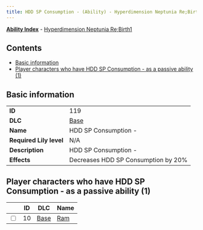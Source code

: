 ```yaml
---
title: HDD SP Consumption - (Ability) - Hyperdimension Neptunia Re;Birth1
---
```


[**Ability Index**](/neptunia/rb1/ability/index.html) - [Hyperdimension Neptunia Re;Birth1](/neptunia/rb1)

## Contents

- [Basic information](#basic-information)
- [Player characters who have HDD SP Consumption - as a passive ability (1)](#player-characters-who-have-hdd-sp-consumption-as-a-passive-ability-1)

## Basic information

|   |   |
| -- | -- |
| **ID** | 119
**DLC** | [Base](/neptunia/rb1/dlc/1-base.html)
**Name** | HDD SP Consumption -
**Required Lily level** | N/A
**Description** | HDD SP Consumption -
**Effects** | Decreases HDD SP Consumption by 20% |


## Player characters who have HDD SP Consumption - as a passive ability (1)

|    | ID | DLC | Name |
| -- | -- | --- | ---- |
| <input type="checkbox" id="rb1-player-1-10" class="trackbox" /> | 10 | [Base](/neptunia/rb1/dlc/1-base.html) | [Ram](/neptunia/rb1/player/1-10-ram.html) |
